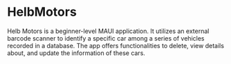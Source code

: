 # HelbMotors
 Helb Motors is a beginner-level MAUI application. It utilizes an external barcode scanner to identify a specific car among a series of vehicles recorded in a database. The app offers functionalities to delete, view details about, and update the information of these cars.
